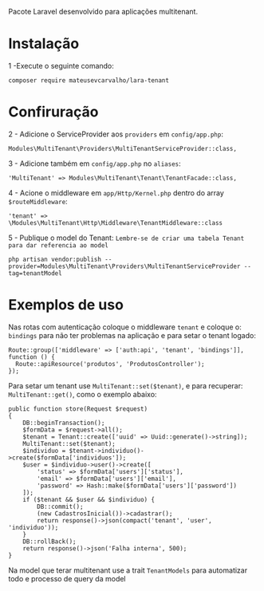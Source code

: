 Pacote Laravel desenvolvido para aplicações multitenant.

# Instalação
1 -Execute o seguinte comando:

    composer require mateusevcarvalho/lara-tenant

# Confiruração
2 - Adicione o ServiceProvider aos `providers` em `config/app.php`:

    Modules\MultiTenant\Providers\MultiTenantServiceProvider::class,
    
3 - Adicione também em `config/app.php` no `aliases`:

    'MultiTenant' => Modules\MultiTenant\Tenant\TenantFacade::class,
    
4 - Acione o middleware em `app/Http/Kernel.php` dentro do array `$routeMiddleware`:

    'tenant' =>  \Modules\MultiTenant\Http\Middleware\TenantMiddleware::class
    
5 - Publique o model do Tenant: `Lembre-se de criar uma tabela Tenant para dar referencia ao model`

    php artisan vendor:publish --provider=Modules\MultiTenant\Providers\MultiTenantServiceProvider --tag=tenantModel
    
# Exemplos de uso
Nas rotas com autenticação coloque o middleware `tenant` e coloque o: `bindings` para não ter problemas na aplicação e para setar o tenant logado:

    Route::group(['middleware' => ['auth:api', 'tenant', 'bindings']], function () {
      Route::apiResource('produtos', 'ProdutosController');
    });
    
Para setar um tenant use `MultiTenant::set($tenant)`, e para recuperar: `MultiTenant::get()`, como o exemplo abaixo:

    public function store(Request $request)
    {
        DB::beginTransaction();
        $formData = $request->all();
        $tenant = Tenant::create(['uuid' => Uuid::generate()->string]);
        MultiTenant::set($tenant);
        $individuo = $tenant->individuo()->create($formData['individuos']);
        $user = $individuo->user()->create([
            'status' => $formData['users']['status'],
            'email' => $formData['users']['email'],
            'password' => Hash::make($formData['users']['password'])
        ]);
        if ($tenant && $user && $individuo) {
            DB::commit();
            (new CadastrosInicial())->cadastrar();
            return response()->json(compact('tenant', 'user', 'individuo'));
        }
        DB::rollBack();
        return response()->json('Falha interna', 500);
    }

Na model que terar multitenant use a trait `TenantModels` para automatizar todo e processo de query da model
